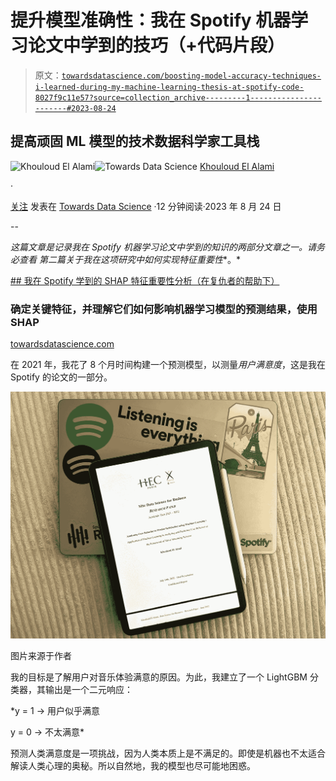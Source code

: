 # 提升模型准确性：我在 Spotify 机器学习论文中学到的技巧（+代码片段）

> 原文：[`towardsdatascience.com/boosting-model-accuracy-techniques-i-learned-during-my-machine-learning-thesis-at-spotify-code-8027f9c11e57?source=collection_archive---------1-----------------------#2023-08-24`](https://towardsdatascience.com/boosting-model-accuracy-techniques-i-learned-during-my-machine-learning-thesis-at-spotify-code-8027f9c11e57?source=collection_archive---------1-----------------------#2023-08-24)

## 提高顽固 ML 模型的技术数据科学家工具栈

[](https://medium.com/@elalamik?source=post_page-----8027f9c11e57--------------------------------)![Khouloud El Alami](https://medium.com/@elalamik?source=post_page-----8027f9c11e57--------------------------------)[](https://towardsdatascience.com/?source=post_page-----8027f9c11e57--------------------------------)![Towards Data Science](https://towardsdatascience.com/?source=post_page-----8027f9c11e57--------------------------------) [Khouloud El Alami](https://medium.com/@elalamik?source=post_page-----8027f9c11e57--------------------------------)

·

[关注](https://medium.com/m/signin?actionUrl=https%3A%2F%2Fmedium.com%2F_%2Fsubscribe%2Fuser%2F9c6a36490614&operation=register&redirect=https%3A%2F%2Ftowardsdatascience.com%2Fboosting-model-accuracy-techniques-i-learned-during-my-machine-learning-thesis-at-spotify-code-8027f9c11e57&user=Khouloud+El+Alami&userId=9c6a36490614&source=post_page-9c6a36490614----8027f9c11e57---------------------post_header-----------) 发表在 [Towards Data Science](https://towardsdatascience.com/?source=post_page-----8027f9c11e57--------------------------------) ·12 分钟阅读·2023 年 8 月 24 日[](https://medium.com/m/signin?actionUrl=https%3A%2F%2Fmedium.com%2F_%2Fvote%2Ftowards-data-science%2F8027f9c11e57&operation=register&redirect=https%3A%2F%2Ftowardsdatascience.com%2Fboosting-model-accuracy-techniques-i-learned-during-my-machine-learning-thesis-at-spotify-code-8027f9c11e57&user=Khouloud+El+Alami&userId=9c6a36490614&source=-----8027f9c11e57---------------------clap_footer-----------)

--

[](https://medium.com/m/signin?actionUrl=https%3A%2F%2Fmedium.com%2F_%2Fbookmark%2Fp%2F8027f9c11e57&operation=register&redirect=https%3A%2F%2Ftowardsdatascience.com%2Fboosting-model-accuracy-techniques-i-learned-during-my-machine-learning-thesis-at-spotify-code-8027f9c11e57&source=-----8027f9c11e57---------------------bookmark_footer-----------)

*这篇文章是记录我在 Spotify 机器学习论文中学到的知识的两部分文章之一。请务必查看* *第二篇关于我在这项研究中如何实现特征重要性**。*

[## 我在 Spotify 学到的 SHAP 特征重要性分析（在复仇者的帮助下）](https://towardsdatascience.com/feature-importance-analysis-with-shap-i-learned-at-spotify-aacd769831b4?source=post_page-----8027f9c11e57--------------------------------)

### 确定关键特征，并理解它们如何影响机器学习模型的预测结果，使用 SHAP

[towardsdatascience.com](https://towardsdatascience.com/feature-importance-analysis-with-shap-i-learned-at-spotify-aacd769831b4?source=post_page-----8027f9c11e57--------------------------------)

在 2021 年，我花了 8 个月时间构建一个预测模型，以测量*用户满意度*，这是我在 Spotify 的论文的一部分。

![](img/2106c3fd9d7bd76cadf0157aecf85277.png)

图片来源于作者

我的目标是了解用户对音乐体验满意的原因。为此，我建立了一个 LightGBM 分类器，其输出是一个二元响应：

*y = 1 → 用户似乎满意

y = 0 → 不太满意*

预测人类满意度是一项挑战，因为人类本质上是不满足的。即使是机器也不太适合解读人类心理的奥秘。所以自然地，我的模型也尽可能地困惑。
